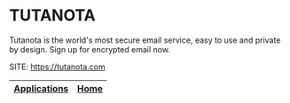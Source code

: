 # TUTANOTA
 
 Tutanota is the world's most secure email service, easy to
 use and private by design. Sign up for encrypted email now.
 
 SITE: https://tutanota.com

 | [Applications](https://portable-linux-apps.github.io/apps.html) | [Home](https://portable-linux-apps.github.io)
 | --- | --- |

